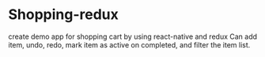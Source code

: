 # Shopping-redux
create demo app for shopping cart by using react-native and redux
Can add item, undo, redo, mark item as active on completed, and filter the item list.
